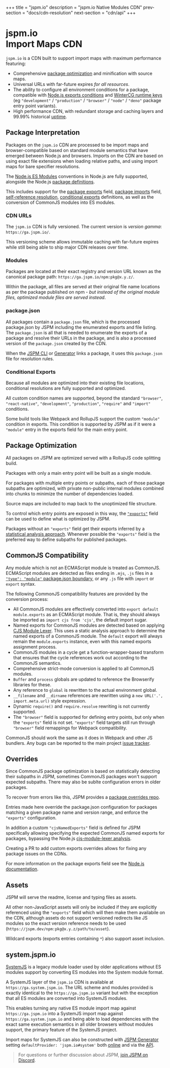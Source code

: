 +++
title = "jspm.io"
description = "jspm.io Native Modules CDN"
prev-section = "docs/cdn-resolution"
next-section = "cdn/api"
+++

# jspm.io <br />Import Maps CDN

`jspm.io` is a CDN built to support import maps with maximum performance featuring:

* Comprehensive [package optimization](#package-optimization) and minification with source maps.
* Universal URLs with far-future expires _for all resources_.
* The ability to configure all environment conditions for a package, compatible with [Node.js exports conditions](https://nodejs.org/dist/latest/docs/api/packages.html#conditional-exports) and [WinterCG runtime keys](https://runtime-keys.proposal.wintercg.org/) (eg `"development"` / `"production"` / `"browser"` / `"node"` / `"deno"` package entry point variants).
* High performance CDN, with redundant storage and caching layers and 99.99% historical [uptime](https://status.jspm.io/).

## Package Interpretation

Packages on the `jspm.io` CDN are processed to be import maps and browser-compatible based on standard module semantics that have emerged between Node.js and browsers. Imports on the CDN are based on using exact file extensions when loading relative paths, and using import maps for bare specifier resolutions.

The [Node.js ES Modules](https://nodejs.org/dist/latest/docs/api/esm.html) conventions in Node.js are fully supported, alongside the Node.js [package definitions](https://nodejs.org/dist/latest/docs/api/packages.html).

This includes support for the [package exports](https://nodejs.org/dist/latest/docs/api/packages.html#subpath-exports) field, [package imports](https://nodejs.org/dist/latest/docs/api/packages.html#subpath-imports) field, [self-reference resolution](https://nodejs.org/dist/latest/docs/api/packages.html#self-referencing-a-package-using-its-name), [conditional exports](https://nodejs.org/dist/latest/docs/api/packages.html#conditional-exports) definitions, as well as the conversion of CommonJS modules into ES modules.

### CDN URLs

The `jspm.io` CDN is fully versioned. The current version is _version gamma_: `https://ga.jspm.io/`.

This versioning scheme allows immutable caching with far-future expires while still being able to ship major CDN releases over time.

### Modules

Packages are located at their exact registry and version URL known as the canonical package path: `https://ga.jspm.io/npm:pkg@x.y.z/`.

Within the package, all files are served at their original file name locations as per the package published on npm - _but instead of the original module files, optimized module files are served instead_.

### package.json

All packages contain a `package.json` file, which is the processed package.json by JSPM including the enumerated exports and file listing. The `package.json` is all that is needed to enumerate the exports of a package and resolve their URLs in the package, and is also a processed version of the `package.json` created by the CDN.

When the [JSPM CLI](/docs/cli) or [Generator](/docs/generator) links a package, it uses this `package.json` file for resolution rules.

### Conditional Exports

Because all modules are optimized into their existing file locations, conditional resolutions are fully supported and optimized.

All custom condition names are supported, beyond the standard `"browser"`, `"react-native"`, `"development"`, `"production"`, `"require"` and `"import"` conditions.

Some build tools like Webpack and RollupJS support the custom `"module"` condition in exports. This condition is supported by JSPM as if it were a `"module"` entry in the exports field for the main entry point.

## Package Optimization

All packages on JSPM are optimized served with a RollupJS code splitting build.

Packages with only a main entry point will be built as a single module.

For packages with multiple entry points or subpaths, each of those package subpaths are optimized, with private non-public internal modules combined into chunks to minimize the number of dependencies loaded.

Source maps are included to map back to the unoptimized file structure.

To control which entry points are exposed in this way, the [`"exports"`](https://nodejs.org/dist/latest/docs/api/packages.html#subpath-exports) field can be used to define what is optimized by JSPM.

Packages without an `"exports"` field get their exports inferred by a [statistical analysis approach](/jspm-dev-release#subpath-detection). Whenever possible the `"exports"` field is the preferred way to define subpaths for published packages.

## CommonJS Compatibility

Any module which is not an ECMAScript module is treated as CommonJS. ECMAScript modules are detected as files ending in `.mjs`, `.js` files in a [`"type": "module"` package.json boundary](https://nodejs.org/dist/latest-v14.x/docs/api/esm.html#esm_package_json_type_field), or any `.js` file with `import` or `export` syntax.

The following CommonJS compatibility features are provided by the conversion process:

* All CommonJS modules are effectively converted into `export default module.exports` as an ECMAScript module. That is, they should always be imported as `import cjs from 'cjs'`, the default import sugar.
* Named exports for CommonJS modules are detected based on applying [CJS Module Lexer](https://github.com/guybedford/cjs-module-lexer). This uses a static analysis approach to determine the named exports of a CommonJS module. The `default` export will always remain the `module.exports` instance, even with this named exports assignment process.
* CommonJS modules in a cycle get a function-wrapper-based transform that ensures that the cycle references work out according to the CommonJS semantics.
* Comprehensive strict-mode conversion is applied to all CommonJS modules.
* `Buffer` and `process` globals are updated to reference the Browserify libraries for these.
* Any reference to `global` is rewritten to the actual environment global.
* `__filename` and `__dirname` references are rewritten using a `new URL('.', import.meta.url)` style expression.
* Dynamic `require()` and `require.resolve` rewriting is not currently supported.
* The `"browser"` field is supported for defining entry points, but only when the `"exports"` field is not set. `"exports"` field targets still run through `"browser"` field remappings for Webpack compatibility.

CommonJS should work the same as it does in Webpack and other JS bundlers. Any bugs can be reported to the main project [issue tracker](https://github.com/jspm/project).

## Overrides

Since CommonJS package optimization is based on statistically detecting their subpaths in JSPM, sometimes CommonJS packages won't support expected subpaths. There may also be sublte configuration errors in older packages.

To recover from errors like this, JSPM provides a [package overrides repo](https://github.com/jspm/overrides).

Entries made here override the package.json configuration for packages matching a given package name and version range, and enforce the `"exports"` configuration.

In addition a custom `"cjsNamedExports"` field is defined for JSPM specifically allowing specifying the expected CommonJS named exports for packages, bypassing the Node.js [cjs-module-lexer analysis](https://nodejs.org/dist/latest/docs/api/esm.html#commonjs-namespaces).

Creating a PR to add custom exports overrides allows for fixing any package issues on the CDNs.

For more information on the package exports field see the [Node.js documentation](https://nodejs.org/dist/latest-v16.x/docs/api/packages.html#packages_package_entry_points).

## Assets

JSPM will serve the readme, license and typing files as assets.

All other non-JavaScript assets will only be included if they are explicitly referenced using the `"exports"` field which will then make them availabile on the CDN, although assets do not support versioned redirects like JS modules so the exact version reference needs to be used (`https://jspm.dev/npm:pkg@x.y.z/path/to/asset`).

Wildcard exports (exports entries containing `*`) also support asset inclusion.

## system.jspm.io

[SystemJS](https://github.com/systemjs/systemjs) is a legacy module loader used by older applications without ES modules support by converting ES modules into the System module format.

A SystemJS layer of the `jspm.io` CDN is available at `https://ga.system.jspm.io`. The URL scheme and modules provided is exactly identical to the `https://ga.jspm.io` variant but with the exception that all ES modules are converted into SystemJS modules.

This enables turning any native ES module import map against `https://ga.jspm.io` into a SystemJS import map against `https://ga.system.jspm.io` and being able to load dependencies with the exact same execution semantics in all older browsers without modules support, the primary feature of the SystemJS project.

Import maps for SystemJS can also be constructed with [JSPM Generator](https://github.com/jspm/generator) setting `defaultProvider: 'jspm.io#system'` both [online](https://generator.jspm.io) and via the [API](https://github.com/jspm/generator).

> For questions or further discussion about JSPM, [join JSPM on Discord](https://discord.gg/dNRweUu).
